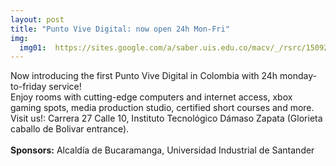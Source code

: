 ```yaml
---
layout: post
title: "Punto Vive Digital: now open 24h Mon-Fri"
img:
  img01:  https://sites.google.com/a/saber.uis.edu.co/macv/_/rsrc/1509245799287/home/vive-digital.jpg
---
```

Now introducing the first Punto Vive Digital in Colombia with 24h monday-to-friday service!<br>
Enjoy rooms with cutting-edge computers and internet access, xbox gaming spots, media production studio, certified short courses and more.<br>
Visit us!: Carrera 27 Calle 10, Instituto Tecnológico Dámaso Zapata (Glorieta caballo de Bolivar entrance).
<br><br>
<b>Sponsors:</b> Alcaldía de Bucaramanga, Universidad Industrial de Santander
<br><br>
